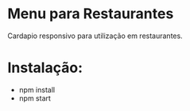 # Menu para Restaurantes

Cardapio responsivo para utilização em restaurantes.

# Instalação: 
 - npm install
 - npm start